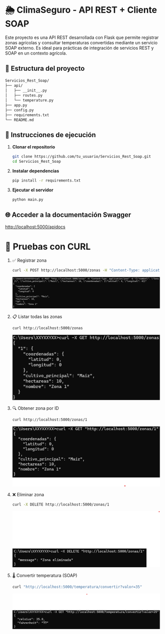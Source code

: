 # 🌦️ ClimaSeguro - API REST + Cliente SOAP

Este proyecto es una API REST desarrollada con Flask que permite registrar zonas agrícolas y consultar temperaturas convertidas mediante un servicio SOAP externo. Es ideal para prácticas de integración de servicios REST y SOAP en un contexto agrícola.

## 📁 Estructura del proyecto

```text
Servicios_Rest_Soap/
├── api/
│   ├── __init__.py
│   ├── routes.py
│   └── temperature.py
├── app.py
├── config.py
├── requirements.txt
└── README.md
```


## 🚀 Instrucciones de ejecución

1. **Clonar el repositorio**  
   ```bash
   git clone https://github.com/tu_usuario/Servicios_Rest_Soap.git
   cd Servicios_Rest_Soap

2. **Instalar dependencias**
   ```bash
   pip install -r requirements.txt

3. **Ejecutar el servidor**
   ```bash
   python main.py

## 🌐 Acceder a la documentación Swagger

[http://localhost:5000/apidocs](http://localhost:5000/apidocs)

# 🔁 Pruebas con CURL

1. ✅ Registrar zona
   ```bash
   curl -X POST http://localhost:5000/zonas -H "Content-Type: application/json" -d "{\"nombre\":\"Zona Andina\",\"cultivo_principal\":\"Papa\",\"hectareas\":120,\"coordenadas\":{\"latitud\":-2.15,\"longitud\":-78.5}}"
   ```
   ![POST](img/POST.png)
   
2. 📋 Listar todas las zonas
   ```bash
   curl http://localhost:5000/zonas
   ```
   ![GET](img/GETZonas.png)

3. 🔍 Obtener zona por ID
   ```bash
   curl http://localhost:5000/zonas/1
   ```
   ![GET](img/GETZonasID.png)

4. ❌ Eliminar zona
   ```bash
   curl -X DELETE http://localhost:5000/zonas/1
   ```
   ![DELETE](img/DELETE.png)

5. 🌡️ Convertir temperatura (SOAP)
   ```bash
   curl "http://localhost:5000/temperatura/convertir?valor=35"
   ```
   ![SOAP](img/SOAP.png)
